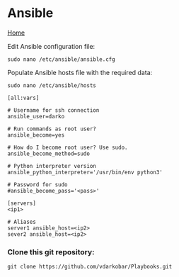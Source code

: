 # Ansible
  
<p align="left">
  <a href="https://github.com/vdarkobar/Home_Lab">Home</a>
</p>  
  
Edit Ansible configuration file:
```
sudo nano /etc/ansible/ansible.cfg
```
  
Populate Ansible hosts file with the required data:
```
sudo nano /etc/ansible/hosts
```
```
[all:vars]

# Username for ssh connection
ansible_user=darko

# Run commands as root user?
ansible_become=yes

# How do I become root user? Use sudo.
ansible_become_method=sudo

# Python interpreter version
ansible_python_interpreter='/usr/bin/env python3'

# Password for sudo
#ansible_become_pass='<pass>'

[servers]
<ip1>

# Aliases
server1 ansible_host=<ip2>
sever2 ansible_host=<ip2>
```
  
### Clone this git repository:
```
git clone https://github.com/vdarkobar/Playbooks.git
```
